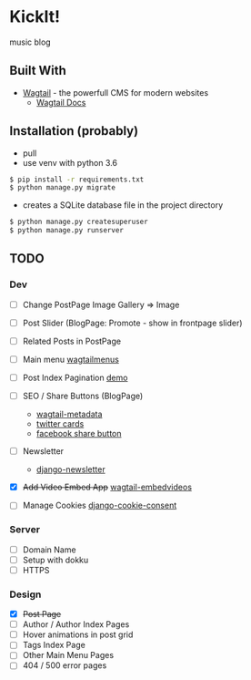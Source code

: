 # KickIt!

music blog 

## Built With

* [Wagtail](https://wagtail.io) - the powerfull CMS for modern websites
	* [Wagtail Docs](http://docs.wagtail.io/en/latest/index.html)

## Installation (probably)
* pull
* use venv with python 3.6
```bash
$ pip install -r requirements.txt
$ python manage.py migrate
```
* creates a SQLite database file in the project directory
```bash
$ python manage.py createsuperuser
$ python manage.py runserver
```

## TODO
### Dev
- [ ] Change PostPage Image Gallery => Image
- [ ] Post Slider (BlogPage: Promote - show in frontpage slider)
- [ ] Related Posts in PostPage

- [ ] Main menu [wagtailmenus](https://github.com/rkhleics/wagtailmenus)
- [ ] Post Index Pagination [demo](https://simpleisbetterthancomplex.com/tutorial/2017/03/13/how-to-create-infinite-scroll-with-django.html)
- [ ] SEO / Share Buttons (BlogPage)
	* [wagtail-metadata](https://github.com/takeflight/wagtail-metadata)
	* [twitter cards](https://developer.twitter.com/en/docs/tweets/optimize-with-cards/overview/abouts-cards)
	* [facebook share button](https://developers.facebook.com/docs/plugins/share-button/#)
- [ ] Newsletter 
	* [django-newsletter](https://github.com/dokterbob/django-newsletter)
- [x] ~~Add Video Embed App~~ [wagtail-embedvideos](https://github.com/infoportugal/wagtail-embedvideos)
- [ ] Manage Cookies [django-cookie-consent](https://django-cookie-consent.readthedocs.io/en/latest/index.html)

### Server
- [ ] Domain Name
- [ ] Setup with dokku
- [ ] HTTPS

### Design
- [x] ~~Post Page~~
- [ ] Author / Author Index Pages
- [ ] Hover animations in post grid
- [ ] Tags Index Page
- [ ] Other Main Menu Pages
- [ ] 404 / 500 error pages
